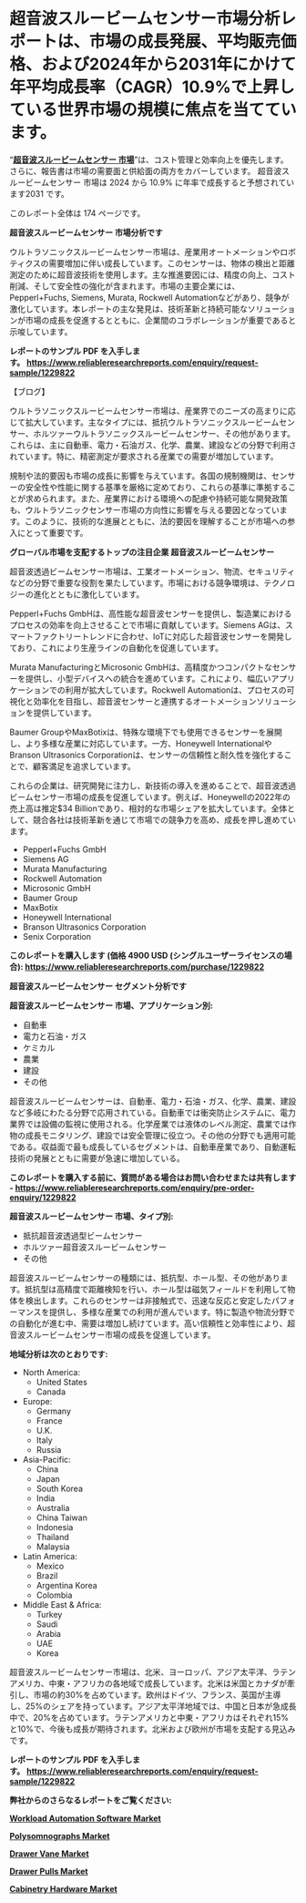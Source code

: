 <p><h1>超音波スルービームセンサー市場分析レポートは、市場の成長発展、平均販売価格、および2024年から2031年にかけて年平均成長率（CAGR）10.9%で上昇している世界市場の規模に焦点を当てています。</h1></p><p>&ldquo;<strong><a href="https://www.reliableresearchreports.com/ultrasonic-through-beam-sensor-r1229822?utm_campaign=110&utm_medium=9&utm_source=Github&utm_content=ia&utm_term=31122024&utm_id=ultrasonic-through-beam-sensor">超音波スルービームセンサー 市場</a></strong>&rdquo;は、コスト管理と効率向上を優先します。 さらに、報告書は市場の需要面と供給面の両方をカバーしています。 超音波スルービームセンサー 市場は 2024 から 10.9% に年率で成長すると予想されています2031 です。</p>
<p>このレポート全体は 174 ページです。</p>
<p><strong>超音波スルービームセンサー 市場分析です</strong></p>
<p><p>ウルトラソニックスルービームセンサー市場は、産業用オートメーションやロボティクスの需要増加に伴い成長しています。このセンサーは、物体の検出と距離測定のために超音波技術を使用します。主な推進要因には、精度の向上、コスト削減、そして安全性の強化が含まれます。市場の主要企業には、Pepperl+Fuchs, Siemens, Murata, Rockwell Automationなどがあり、競争が激化しています。本レポートの主な発見は、技術革新と持続可能なソリューションが市場の成長を促進するとともに、企業間のコラボレーションが重要であると示唆しています。</p></p>
<p><strong>レポートのサンプル PDF を入手します。&nbsp;<a href="https://www.reliableresearchreports.com/enquiry/request-sample/1229822?utm_campaign=110&utm_medium=9&utm_source=Github&utm_content=ia&utm_term=31122024&utm_id=ultrasonic-through-beam-sensor">https://www.reliableresearchreports.com/enquiry/request-sample/1229822</a></strong></p>
<p><p>【ブログ】 </p><p>ウルトラソニックスルービームセンサー市場は、産業界でのニーズの高まりに応じて拡大しています。主なタイプには、抵抗ウルトラソニックスルービームセンサー、ホルツァーウルトラソニックスルービームセンサー、その他があります。これらは、主に自動車、電力・石油ガス、化学、農業、建設などの分野で利用されています。特に、精密測定が要求される産業での需要が増加しています。</p><p>規制や法的要因も市場の成長に影響を与えています。各国の規制機関は、センサーの安全性や性能に関する基準を厳格に定めており、これらの基準に準拠することが求められます。また、産業界における環境への配慮や持続可能な開発政策も、ウルトラソニックセンサー市場の方向性に影響を与える要因となっています。このように、技術的な進展とともに、法的要因を理解することが市場への参入にとって重要です。</p></p>
<p><strong>グローバル市場を支配するトップの注目企業 超音波スルービームセンサー</strong></p>
<p><p>超音波透過ビームセンサー市場は、工業オートメーション、物流、セキュリティなどの分野で重要な役割を果たしています。市場における競争環境は、テクノロジーの進化とともに激化しています。</p><p>Pepperl+Fuchs GmbHは、高性能な超音波センサーを提供し、製造業におけるプロセスの効率を向上させることで市場に貢献しています。Siemens AGは、スマートファクトリートレンドに合わせ、IoTに対応した超音波センサーを開発しており、これにより生産ラインの自動化を促進しています。</p><p>Murata ManufacturingとMicrosonic GmbHは、高精度かつコンパクトなセンサーを提供し、小型デバイスへの統合を進めています。これにより、幅広いアプリケーションでの利用が拡大しています。Rockwell Automationは、プロセスの可視化と効率化を目指し、超音波センサーと連携するオートメーションソリューションを提供しています。</p><p>Baumer GroupやMaxBotixは、特殊な環境下でも使用できるセンサーを展開し、より多様な産業に対応しています。一方、Honeywell InternationalやBranson Ultrasonics Corporationは、センサーの信頼性と耐久性を強化することで、顧客満足を追求しています。</p><p>これらの企業は、研究開発に注力し、新技術の導入を進めることで、超音波透過ビームセンサー市場の成長を促進しています。例えば、Honeywellの2022年の売上高は推定$34 Billionであり、相対的な市場シェアを拡大しています。全体として、競合各社は技術革新を通じて市場での競争力を高め、成長を押し進めています。</p></p>
<p><ul><li>Pepperl+Fuchs GmbH</li><li>Siemens AG</li><li>Murata Manufacturing</li><li>Rockwell Automation</li><li>Microsonic GmbH</li><li>Baumer Group</li><li>MaxBotix</li><li>Honeywell International</li><li>Branson Ultrasonics Corporation</li><li>Senix Corporation</li></ul></p>
<p><strong>このレポートを購入します (価格 4900 USD (シングルユーザーライセンスの場合):&nbsp;<a href="https://www.reliableresearchreports.com/purchase/1229822?utm_campaign=110&utm_medium=9&utm_source=Github&utm_content=ia&utm_term=31122024&utm_id=ultrasonic-through-beam-sensor">https://www.reliableresearchreports.com/purchase/1229822</a></strong></p>
<p><strong>超音波スルービームセンサー セグメント分析です</strong></p>
<p><strong>超音波スルービームセンサー 市場、アプリケーション別:</strong></p>
<p><ul><li>自動車</li><li>電力と石油・ガス</li><li>ケミカル</li><li>農業</li><li>建設</li><li>その他</li></ul></p>
<p><p>超音波スルービームセンサーは、自動車、電力・石油・ガス、化学、農業、建設など多岐にわたる分野で応用されている。自動車では衝突防止システムに、電力業界では設備の監視に使用される。化学産業では液体のレベル測定、農業では作物の成長モニタリング、建設では安全管理に役立つ。その他の分野でも適用可能である。収益面で最も成長しているセグメントは、自動車産業であり、自動運転技術の発展とともに需要が急速に増加している。</p></p>
<p><strong>このレポートを購入する前に、質問がある場合はお問い合わせまたは共有します - <a href="https://www.reliableresearchreports.com/enquiry/pre-order-enquiry/1229822?utm_campaign=110&utm_medium=9&utm_source=Github&utm_content=ia&utm_term=31122024&utm_id=ultrasonic-through-beam-sensor">https://www.reliableresearchreports.com/enquiry/pre-order-enquiry/1229822</a></strong></p>
<p><strong>超音波スルービームセンサー 市場、タイプ別:</strong></p>
<p><ul><li>抵抗超音波透過型ビームセンサー</li><li>ホルツァー超音波スルービームセンサー</li><li>その他</li></ul></p>
<p><p>超音波スルービームセンサーの種類には、抵抗型、ホール型、その他があります。抵抗型は高精度で距離検知を行い、ホール型は磁気フィールドを利用して物体を検出します。これらのセンサーは非接触式で、迅速な反応と安定したパフォーマンスを提供し、多様な産業での利用が進んでいます。特に製造や物流分野での自動化が進む中、需要は増加し続けています。高い信頼性と効率性により、超音波スルービームセンサー市場の成長を促進しています。</p></p>
<p><strong>地域分析は次のとおりです:</strong></p>
<p><ul>
    <li>
        North America:
        <ul>
            <li>United States</li>
            <li>Canada</li>
        </ul>
    </li>
    <li>
        Europe:
        <ul>
            <li>Germany</li>
            <li>France</li>
            <li>U.K.</li>
            <li>Italy</li>
            <li>Russia</li>
        </ul>
    </li>
    <li>
        Asia-Pacific:
        <ul>
            <li>China</li>
            <li>Japan</li>
            <li>South Korea</li>
            <li>India</li>
            <li>Australia</li>
            <li>China Taiwan</li>
            <li>Indonesia</li>
            <li>Thailand</li>
            <li>Malaysia</li>
        </ul>
    </li>
    <li>
        Latin America:
        <ul>
            <li>Mexico</li>
            <li>Brazil</li>
            <li>Argentina Korea</li>
            <li>Colombia</li>
        </ul>
    </li>
    <li>
        Middle East & Africa:
        <ul>
            <li>Turkey</li>
            <li>Saudi</li>
            <li>Arabia</li>
            <li>UAE</li>
            <li>Korea</li>
        </ul>
    </li>
    </ul></p>
<p><p>超音波スルービームセンサー市場は、北米、ヨーロッパ、アジア太平洋、ラテンアメリカ、中東・アフリカの各地域で成長しています。北米は米国とカナダが牽引し、市場の約30%を占めています。欧州はドイツ、フランス、英国が主導し、25%のシェアを持っています。アジア太平洋地域では、中国と日本が急成長中で、20%を占めています。ラテンアメリカと中東・アフリカはそれぞれ15%と10%で、今後も成長が期待されます。北米および欧州が市場を支配する見込みです。</p></p>
<p><strong>レポートのサンプル PDF を入手します。&nbsp;<a href="https://www.reliableresearchreports.com/enquiry/request-sample/1229822?utm_campaign=110&utm_medium=9&utm_source=Github&utm_content=ia&utm_term=31122024&utm_id=ultrasonic-through-beam-sensor">https://www.reliableresearchreports.com/enquiry/request-sample/1229822</a></strong></p>
<p><strong></strong></p>
<p><strong></strong></p>
<p><strong></strong></p>
<p><strong></strong></p>
<p><strong>弊社からのさらなるレポートをご覧ください:</strong></p>
<p><strong><p><a href="https://github.com/mayabungard8092/Market-Research-Report-List-1/blob/main/workload-automation-software-market.md?utm_campaign=110&utm_medium=9&utm_source=Github&utm_content=ia&utm_term=31122024&utm_id=ultrasonic-through-beam-sensor">Workload Automation Software Market</a></p><p><a href="https://github.com/tamiaknaub6/Market-Research-Report-List-1/blob/main/polysomnographs-market.md?utm_campaign=110&utm_medium=9&utm_source=Github&utm_content=ia&utm_term=31122024&utm_id=ultrasonic-through-beam-sensor">Polysomnographs Market</a></p><p><a href="https://github.com/kathiestrine5ty/Market-Research-Report-List-1/blob/main/drawer-vane-market.md?utm_campaign=110&utm_medium=9&utm_source=Github&utm_content=ia&utm_term=31122024&utm_id=ultrasonic-through-beam-sensor">Drawer Vane Market</a></p><p><a href="https://github.com/FosterFahey91/Market-Research-Report-List-1/blob/main/drawer-pulls-market.md?utm_campaign=110&utm_medium=9&utm_source=Github&utm_content=ia&utm_term=31122024&utm_id=ultrasonic-through-beam-sensor">Drawer Pulls Market</a></p><p><a href="https://github.com/NarcisoFerry/Market-Research-Report-List-1/blob/main/cabinetry-hardware-market.md?utm_campaign=110&utm_medium=9&utm_source=Github&utm_content=ia&utm_term=31122024&utm_id=ultrasonic-through-beam-sensor">Cabinetry Hardware Market</a></p></strong></p>